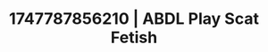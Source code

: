 ---
categories:
- Emotion-driven NSFW
- Sex Olympics
- Hentai
- Shadow kink
- Dirty mind games
image: /assets/images/1747787856210.jpg
layout: post
seo:
  description: Featured content with sensual ABDL Play, Scat Fetish. HD images available.
  keywords: ABDL Play, Scat Fetish
  og_image: /assets/images/1747787856210.jpg
  schema_type: VisualArtwork
tags:
- ABDL Play
- '#1747787856210'
- Scat Fetish
title: 1747787856210 | ABDL Play Scat Fetish
---